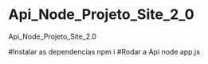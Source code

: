 # Api_Node_Projeto_Site_2_0
Api_Node_Projeto_Site_2.0

#Instalar as dependencias
    npm i
#Rodar a Api
    node app.js
